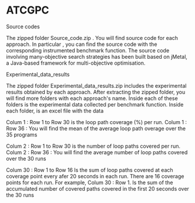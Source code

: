 # ATCGPC

Source codes

The zipped folder Source_code.zip . You will find source code for each approach.   In particular , you can find the source code with the corresponding instrumented 
benchmark function. The source code involving many-objective search strategies has been built based on jMetal, a Java-based framework for multi-objective optimisation.

Experimental_data_results

The zipped folder Experimental_data_results.zip includes the experimental results obtained by each approach. After extracting the zipped folder, you will find more folders
with each approach's name. Inside each of these folders is the experimental data collected per benchmark function. Inside each folder, is an excel file with the data

Colum 1 : Row 1 to Row 30  is the loop path coverage (%) per run.
Colum 1 : Row 36 : You will find the mean of the average loop path overage over the 35 programs

Colum 2 : Row 1 to Row 30  is the number of loop paths covered per run.
Colum 2 : Row 36 : You will find the average number of loop paths covered over the 30 runs


Colum 30 : Row 1 to Row 16 Is the sum  of loop paths covered at each coverage point every afer 20 seconds in each run.
There are 16 coverage points for each run. For example, Colum 30 : Row 1. Is the sum of the accumulated number of covered paths covered in the first 20 seconds over the 30 runs
